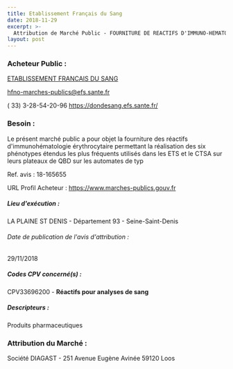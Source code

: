 ```yaml
---
title: Etablissement Français du Sang
date: 2018-11-29
excerpt: >-
  Attribution de Marché Public - FOURNITURE DE REACTIFS D'IMMUNO-HEMATOLOGIE ERYTHROCYTAIRE PHENOTYPES ETENDUS FYA = FYB = JKA = JKB = S = s = UTILISABLES SUR LES AUTOMATES DE TYPE PK 7300
layout: post
---
```


### Acheteur Public : 
<a href="/acheteur-139/siren-428822852"> ETABLISSEMENT FRANCAIS DU SANG</a><br/>



hfno-marches-publics@efs.sante.fr

( 33) 3-28-54-20-96
https://dondesang.efs.sante.fr/
### Besoin :

Le présent marché public a pour objet la fourniture des réactifs d'immunohématologie érythrocytaire permettant la réalisation des six phénotypes étendus les plus fréquents utilisés dans les ETS et le CTSA sur leurs plateaux de QBD sur les automates de typ

Ref. avis : 18-165655

URL Profil Acheteur : https://www.marches-publics.gouv.fr

##### Lieu d'exécution :

LA PLAINE ST DENIS - Département 93 - Seine-Saint-Denis

###### Date de publication de l'avis d'attribution : 
29/11/2018

##### Codes CPV concerné(s) :
CPV33696200 - **Réactifs pour analyses de sang** <br/>

##### Descripteurs :
Produits pharmaceutiques <br/>

### Attribution du Marché :
Société DIAGAST - 251 Avenue Eugène Avinée 59120 Loos <br/>
